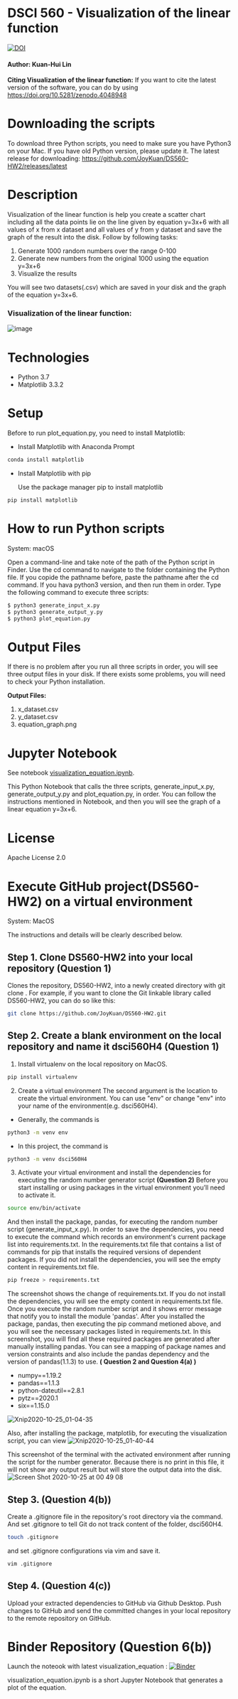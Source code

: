 # DSCI 560 - Visualization of the linear function
[![DOI](https://zenodo.org/badge/DOI/10.5281/zenodo.4048948.svg)](https://doi.org/10.5281/zenodo.4048948)

#### Author: Kuan-Hui Lin

**Citing Visualization of the linear function:**
If you want to cite the latest version of the software, you can do by using https://doi.org/10.5281/zenodo.4048948

# Downloading the scripts
To download three Python scripts, you need to make sure you have Python3 on your Mac. If you have old Python version, please update it. 
The latest release for downloading: https://github.com/JoyKuan/DS560-HW2/releases/latest

# Description
Visualization of the linear function is help you create a scatter chart including all the data points lie on the line given by equation y=3x+6 with all values of x from x dataset and all values of y from y dataset and save the graph of the result into the disk. 
Follow by following tasks:
1. Generate 1000 random numbers over the range 0-100
2. Generate new numbers from the original 1000 using the equation y=3x+6
3. Visualize the results

You will see two datasets(.csv) which are saved in your disk and the graph of the equation y=3x+6.

### Visualization of the linear function:
![image](https://user-images.githubusercontent.com/54604816/94120168-ad5b7d80-fe04-11ea-977c-5722a2e452b6.png)

# Technologies
* Python 3.7
* Matplotlib 3.3.2

# Setup
Before to run plot_equation.py, you need to install Matplotlib:

+ Install Matplotlib with Anaconda Prompt
```bash
conda install matplotlib
```
+ Install Matplotlib with pip
  
  Use the package manager pip to install matplotlib
```bash
pip install matplotlib
```

# How to run Python scripts
System: macOS

Open a command-line and take note of the path of the Python script in Finder. Use the cd command to navigate to the folder containing the Python file. If you copide the pathname before, paste the pathname after the cd command. If you hava python3 version, and then run them in order. Type the following command to execute three scripts:
```bash
$ python3 generate_input_x.py
$ python3 generate_output_y.py
$ python3 plot_equation.py
```

# Output Files
If there is no problem after you run all three scripts in order, you will see three output files in your disk.
If there exists some problems, you will need to check your Python installation.

**Output Files:**
1. x_dataset.csv
2. y_dataset.csv
3. equation_graph.png

# Jupyter Notebook
See notebook [visualization_equation.ipynb](https://github.com/JoyKuan/DS560-HW2/blob/master/visualization_equation.ipynb).

This Python Notebook that calls the three scripts, generate_input_x.py, generate_output_y.py and plot_equation.py, in order. You can follow the instructions mentioned in Notebook, and then you will see the graph of a linear equation y=3x+6.

# License
Apache License 2.0

# Execute GitHub project(DS560-HW2) on a virtual environment
System: MacOS

The instructions and details will be clearly described below.

## Step 1. Clone DS560-HW2 into your local repository  (Question 1)
Clones the repository, DS560-HW2, into a newly created directory with git clone <url>. For example, if you want to clone the Git linkable library called DS560-HW2, you can do so like this:
```bash
git clone https://github.com/JoyKuan/DS560-HW2.git
```

## Step 2. Create a blank environment on the local repository and name it dsci560H4  (Question 1)
1. Install virtualenv on the local repository on MacOS.
```bash
pip install virtualenv
```

2. Create a virtual environment
The second argument is the location to create the virtual environment. You can use "env" or change "env" into your name of the environment(e.g. dsci560H4). 
* Generally, the commands is
```bash
python3 -m venv env 
```
* In this project, the command is 
```bash
python3 -m venv dsci560H4
```
  
3. Activate your virtual environment and install the dependencies for executing the random number generator script **(Question 2)**
Before you start installing or using packages in the virtual environment you’ll need to activate it. 
```bash
source env/bin/activate
```

And then install the package, pandas, for executing the random number script (generate_input_x.py).
In order to save the dependencies, you need to execute the command which records an environment's current package list into requirements.txt.
In the requirements.txt file that contains a list of commands for pip that installs the required versions of dependent packages.
If you did not install the dependencies, you will see the empty content in requirements.txt file.
```bash
pip freeze > requirements.txt
```

The screenshot shows the change of requirements.txt. If you do not install the dependencies, you will see the empty content in requirements.txt file. Once you execute the random number script and it shows error message that notify you to install the module 'pandas'. After you installed the package, pandas, then executing the pip command metioned above, and you will see the necessary packages listed in requirements.txt. In this screenshot, you will find all these required packages are generated after manually installing pandas. You can see a mapping of package names and version constraints and also include the pandas dependency and the version of pandas(1.1.3) to use. **( Question 2 and Question 4(a) )**
* numpy==1.19.2
* pandas==1.1.3
* python-dateutil==2.8.1
* pytz==2020.1
* six==1.15.0

![Xnip2020-10-25_01-04-35](https://user-images.githubusercontent.com/54604816/97101866-19c4d900-165e-11eb-9d41-48aedf26a161.jpg)

Also, after installing the package, matplotlib, for executing the visualization script, you can view 
![Xnip2020-10-25_01-40-44](https://user-images.githubusercontent.com/54604816/97102483-2861bf00-1663-11eb-87f4-b233c09827d6.jpg)


This screenshot of the terminal with the activated environment after running the script for the number generator.
Because there is no print in this file, it will not show any output result but will store the output data into the disk.
![Screen Shot 2020-10-25 at 00 49 08](https://user-images.githubusercontent.com/54604816/97101586-057fdc80-165c-11eb-82b1-4cfefa6bedff.png)

## Step 3. (Question 4(b))
Create a .gitignore file in the repository's root directory via the command. And set .gitignore to tell Git do not track content of the folder, dsci560H4.
```bash
touch .gitignore
```
and set .gitignore configurations via vim and save it.
```bash
vim .gitignore
```

## Step 4. (Question 4(c))
Upload your extracted dependencies to GitHub via Github Desktop. Push changes to GitHub and send the committed changes in your local repository to the remote repository on GitHub.


# Binder Repository (Question 6(b))
Launch the noteook with latest visualization_equation : [![Binder](https://mybinder.org/badge_logo.svg)](https://mybinder.org/v2/gh/JoyKuan/DS560-HW2/master?filepath=visualization_equation.ipynb)

visualization_equation.ipynb is a short Jupyter Notebook that generates a plot of the equation.


